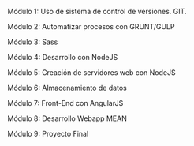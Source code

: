 Módulo 1: Uso de sistema de control de versiones. GIT.

Módulo 2: Automatizar procesos con GRUNT/GULP

Módulo 3: Sass

Módulo 4: Desarrollo con NodeJS

Módulo 5: Creación de servidores web con NodeJS

Módulo 6: Almacenamiento de datos

Módulo 7: Front-End con AngularJS

Módulo 8: Desarrollo Webapp MEAN

Módulo 9: Proyecto Final

